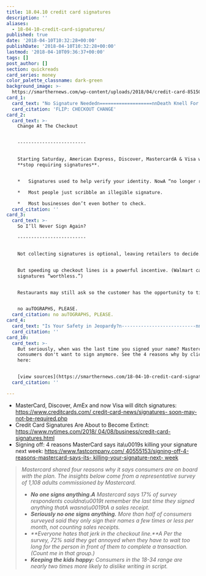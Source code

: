 ```yaml
---
title: 18.04.10 credit card signatures
description: ''
aliases:
  - 18-04-10-credit-card-signatures/
published: true
date: '2018-04-10T10:32:28+00:00'
publishDate: '2018-04-10T10:32:28+00:00'
lastmod: '2018-04-10T09:36:37+00:00'
tags: []
post_author: []
section: quickreads
card_series: money
color_palette_classname: dark-green
background_image: >-
  https://smarthernews.com/wp-content/uploads/2018/04/credit-card-851506_1920.jpg
card_1:
  card_text: "No Signature Neededn===================nnDeath Knell For Cursive?n------------------------nn> Nearly a century after the credit card was first introduced, the way you pay with it is about to change A **starting this weekend.**n> n> _“No one really signs any more; itax19s all scribbles and squiggles. Some people do smiley faces.ax1D_nnFLIP: CHECKOUT CHANGE"
  card_citation: 'FLIP: CHECKOUT CHANGE'
card_2:
  card_text: >-
    Change At The Checkout  


    -------------------------


    Starting Saturday, American Express, Discover, MastercardA & Visa will
    **stop requiring signatures**.


    *   Signatures used to help verify your identity. NowA “no longer reliable.”

    *   Most people just scribble an illegible signature.

    *   Most businesses don’t even bother to check.
  card_citation: ''
card_3:
  card_text: >-
    So I’ll Never Sign Again?

    -------------------------


    Not collecting signatures is optional, leaving retailers to decide.


    But speeding up checkout lines is a powerful incentive. (Walmart calls
    signatures “worthless.”)


    Restaurants may still ask so the customer has the opportunity to tip.


    no auTOGRAPHS, PLEASE.
  card_citation: no auTOGRAPHS, PLEASE.
card_4:
  card_text: "Is Your Safety in Jeopardy?n---------------------------nn_ax1COur fraud capabilities have advanced so that **signatures are no longer necessary to fight fraud**.ax1D_  nJaromir Divilek, American Expressnn*   Microchips in credit cards create unique codes for each purchase, making cards harder to copy.n*   Once merchants upgraded swipe technology, signatures became “largely irrelevant.”"
  card_citation: ''
card_10:
  card_text: >-
    But seriously, when was the last time you signed your name? Mastercard says
    consumers don't want to sign anymore. See the 4 reasons why by clicking
    here:


    [view sources](https://smarthernews.com/18-04-10-credit-card-signatures/)
  card_citation: ''

---
```

*   MasterCard, Discover, AmEx and now Visa will ditch signatures: [https://www.creditcards.com/ credit-card-news/signatures- soon-may-not-be-required.php](\"https://www.creditcards.com/)
*   Credit Card Signatures Are About to Become Extinct: [https://www.nytimes.com/2018/ 04/08/business/credit-card- signatures.html](\"https://www.nytimes.com/2018/)
*   Signing off: 4 reasons MasterCard says ita\\u0019s killing your signature next week: [https://www.fastcompany.com/ 40555153/signing-off-4- reasons-mastercard-says-its- killing-your-signature-next- week](\"https://www.fastcompany.com/)

> _Mastercard shared four reasons why it says consumers are on board with the plan. The insights below come from a representative survey of 1,108 adults commissioned by Mastercard._
> 
> *   _**No one signs anything.A** Mastercard says 17% of survey respondents couldna\\u0019t remember the last time they signed anything thatA wasna\\u0019tA a sales receipt._
> *   _**Seriously no one signs anything.** More than half of consumers surveyed said they only sign their names a few times or less per month, not counting sales receipts._
> *   _**Everyone hates that jerk in the checkout line.**A Per the survey, 72% said they get annoyed when they have to wait too long for the person in front of them to complete a transaction. (Count me in that group.)_
> *   _**Keeping the kids happy:** Consumers in the 18-34 range are nearly two times more likely to dislike writing in script._